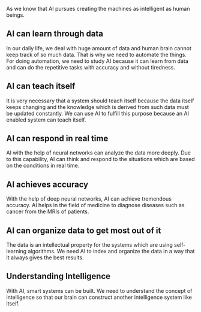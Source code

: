 As we know that AI pursues creating the machines as intelligent as human beings.

## AI can learn through data

In our daily life, we deal with huge amount of data and human brain cannot keep track of so much data. That is why we need to automate the things. For doing automation, we need to study AI because it can learn from data and can do the repetitive tasks with accuracy and without tiredness.

## AI can teach itself

It is very necessary that a system should teach itself because the data itself keeps changing and the knowledge which is derived from such data must be updated constantly. We can use AI to fulfill this purpose because an AI enabled system can teach itself.

## AI can respond in real time

AI with the help of neural networks can analyze the data more deeply. Due to this capability, AI can think and respond to the situations which are based on the conditions in real time.

## AI achieves accuracy

With the help of deep neural networks, AI can achieve tremendous accuracy. AI helps in the field of medicine to diagnose diseases such as cancer from the MRIs of patients.

## AI can organize data to get most out of it

The data is an intellectual property for the systems which are using self-learning algorithms. We need AI to index and organize the data in a way that it always gives the best results.

## Understanding Intelligence

With AI, smart systems can be built. We need to understand the concept of intelligence so that our brain can construct another intelligence system like itself.
